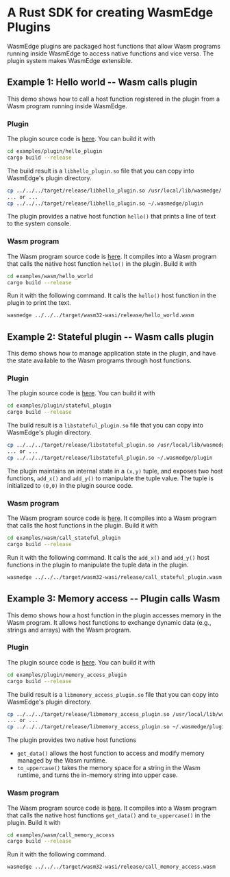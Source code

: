 # A Rust SDK for creating WasmEdge Plugins

WasmEdge plugins are packaged host functions that allow Wasm programs running inside WasmEdge to access native functions and vice versa. The plugin system makes WasmEdge extensible.

## Example 1: Hello world -- Wasm calls plugin

This demo shows how to call a host function registered in the plugin from a Wasm program running inside WasmEdge.

### Plugin

The plugin source code is [here](examples/plugin/hello_plugin/). You can build it with

```bash
cd examples/plugin/hello_plugin
cargo build --release
```

The build result is a `libhello_plugin.so` file that you can copy into WasmEdge's plugin directory.

```bash
cp ../../../target/release/libhello_plugin.so /usr/local/lib/wasmedge/
... or ...
cp ../../../target/release/libhello_plugin.so ~/.wasmedge/plugin
```

The plugin provides a native host function `hello()` that prints a line of text to the system console.

### Wasm program

The Wasm program source code is [here](examples/wasm/hello_world/). It compiles into a Wasm program that calls the native host function `hello()` in the plugin. Build it with

```bash
cd examples/wasm/hello_world
cargo build --release
```

Run it with the following command. It calls the `hello()` host function in the plugin to print the text.

```bash
wasmedge ../../../target/wasm32-wasi/release/hello_world.wasm
```


## Example 2: Stateful plugin -- Wasm calls plugin

This demo shows how to manage application state in the plugin, and have the state available to the Wasm programs through host functions.

### Plugin

The plugin source code is [here](examples/plugin/stateful_plugin/). You can build it with

```bash
cd examples/plugin/stateful_plugin
cargo build --release
```

The build result is a `libstateful_plugin.so` file that you can copy into WasmEdge's plugin directory.

```bash
cp ../../../target/release/libstateful_plugin.so /usr/local/lib/wasmedge/
... or ...
cp ../../../target/release/libstateful_plugin.so ~/.wasmedge/plugin
```

The plugin maintains an internal state in a `(x,y)` tuple, and exposes two host functions, `add_x()` and `add_y()` to manipulate the tuple value. The tuple is initialized to `(0,0)` in the plugin source code.

### Wasm program

The Wasm program source code is [here](examples/wasm/call_stateful_plugin/). It compiles into a Wasm program that calls the host functions in the plugin. Build it with

```bash
cd examples/wasm/call_stateful_plugin
cargo build --release
```

Run it with the following command. It calls the `add_x()` and `add_y()` host functions in the plugin to manipulate the tuple data in the plugin.

```bash
wasmedge ../../../target/wasm32-wasi/release/call_stateful_plugin.wasm
```

## Example 3: Memory access -- Plugin calls Wasm

This demo shows how a host function in the plugin accesses memory in the Wasm program. It allows host functions to exchange dynamic data (e.g., strings and arrays) with the Wasm program.

### Plugin

The plugin source code is [here](examples/plugin/memory_access_plugin/). You can build it with

```bash
cd examples/plugin/memory_access_plugin
cargo build --release
```

The build result is a `libmemory_access_plugin.so` file that you can copy into WasmEdge's plugin directory.

```bash
cp ../../../target/release/libmemory_access_plugin.so /usr/local/lib/wasmedge/
... or ...
cp ../../../target/release/libmemory_access_plugin.so ~/.wasmedge/plugin
```

The plugin provides two native host functions 

* `get_data()` allows the host function to access and modify memory managed by the Wasm runtime.
* `to_uppercase()` takes the memory space for a string in the Wasm runtime, and turns the in-memory string into upper case.

### Wasm program

The Wasm program source code is [here](examples/wasm/call_memory_access/). It compiles into a Wasm program that calls the native host functions `get_data()` and `to_uppercase()` in the plugin. Build it with

```bash
cd examples/wasm/call_memory_access
cargo build --release
```

Run it with the following command.

```bash
wasmedge ../../../target/wasm32-wasi/release/call_memory_access.wasm
```
